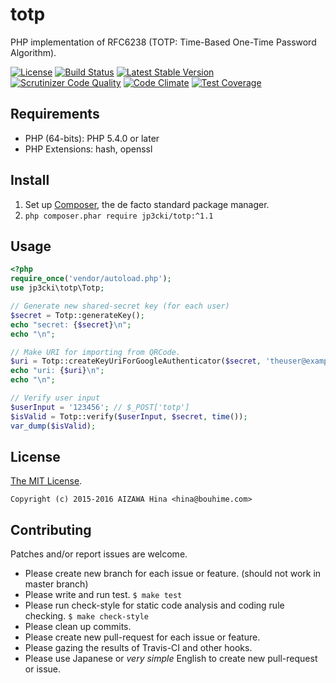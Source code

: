 totp
====

PHP implementation of RFC6238 (TOTP: Time-Based One-Time Password Algorithm).

[![License](https://poser.pugx.org/jp3cki/totp/license.svg)](https://packagist.org/packages/jp3cki/totp)
[![Build Status](https://travis-ci.org/fetus-hina/totp.svg)](https://travis-ci.org/fetus-hina/totp)
[![Latest Stable Version](https://poser.pugx.org/jp3cki/totp/v/stable.svg)](https://packagist.org/packages/jp3cki/totp)
[![Scrutinizer Code Quality](https://scrutinizer-ci.com/g/fetus-hina/totp/badges/quality-score.png?b=master)](https://scrutinizer-ci.com/g/fetus-hina/totp/?branch=master)
[![Code Climate](https://codeclimate.com/github/fetus-hina/totp/badges/gpa.svg)](https://codeclimate.com/github/fetus-hina/totp)
[![Test Coverage](https://codeclimate.com/github/fetus-hina/totp/badges/coverage.svg)](https://codeclimate.com/github/fetus-hina/totp)

Requirements
------------

* PHP (64-bits): PHP 5.4.0 or later
* PHP Extensions: hash, openssl

Install
-------

1. Set up [Composer](https://getcomposer.org/), the de facto standard package manager.
2. `php composer.phar require jp3cki/totp:^1.1`

Usage
-----
```php
<?php
require_once('vendor/autoload.php');
use jp3cki\totp\Totp;

// Generate new shared-secret key (for each user)
$secret = Totp::generateKey();
echo "secret: {$secret}\n";
echo "\n";

// Make URI for importing from QRCode.
$uri = Totp::createKeyUriForGoogleAuthenticator($secret, 'theuser@example.com', 'Issuer Name');
echo "uri: {$uri}\n";
echo "\n";

// Verify user input
$userInput = '123456'; // $_POST['totp']
$isValid = Totp::verify($userInput, $secret, time());
var_dump($isValid);
```

License
-------

[The MIT License](https://github.com/fetus-hina/totp/blob/master/LICENSE).

`Copyright (c) 2015-2016 AIZAWA Hina <hina@bouhime.com>`

Contributing
------------

Patches and/or report issues are welcome.

* Please create new branch for each issue or feature. (should not work in master branch)
* Please write and run test. `$ make test`
* Please run check-style for static code analysis and coding rule checking. `$ make check-style`
* Please clean up commits.
* Please create new pull-request for each issue or feature.
* Please gazing the results of Travis-CI and other hooks.
* Please use Japanese or *very simple* English to create new pull-request or issue.
